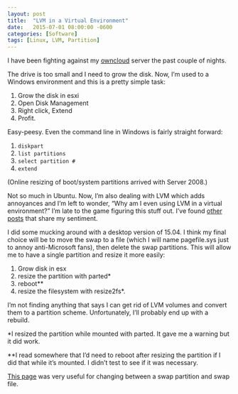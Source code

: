 ```yaml
---
layout: post
title:  "LVM in a Virtual Environment"
date:   2015-07-01 08:00:00 -0600
categories: [Software]
tags: [Linux, LVM, Partition]
---
```


I have been fighting against my [owncloud](https://owncloud.org) server the past couple of nights.

The drive is too small and I need to grow the disk. Now, I’m used to a Windows environment and this is a pretty simple task:
1. Grow the disk in esxi
2. Open Disk Management
3. Right click, Extend
4. Profit.
 
Easy-peesy. Even the command line in Windows is fairly straight forward:
1. `diskpart`
2. `list partitions`
3. `select partition #`
4. `extend`

(Online resizing of boot/system partitions arrived with Server 2008.)

Not so much in Ubuntu. Now, I’m also dealing with LVM which adds annoyances and I’m left to wonder, “Why am I even using LVM in a virtual environment?” I’m late to the game figuring this stuff out. I’ve found [other posts](http://techfromthetrenches.org/2011/06/17/lvm-is-not-as-useful-in-a-virtual-server-environment/) that share my sentiment.

I did some mucking around with a desktop version of 15.04. I think my final choice will be to move the swap to a file (which I will name pagefile.sys just to annoy anti-Microsoft fans), then delete the swap partitions. This will allow me to have a single partition and resize it more easily:

1. Grow disk in esx
2. resize the partition with parted*
3. reboot**
4. resize the filesystem with resize2fs*.

I’m not finding anything that says I can get rid of LVM volumes and convert them to a partition scheme. Unfortunately, I’ll probably end up with a rebuild.

*I resized the partition while mounted with parted. It gave me a warning but it did work.

**I read somewhere that I’d need to reboot after resizing the partition if I did that while it’s mounted. I didn’t test to see if it was necessary.

[This page](https://help.ubuntu.com/community/SwapFaq) was very useful for changing between a swap partition and swap file.

